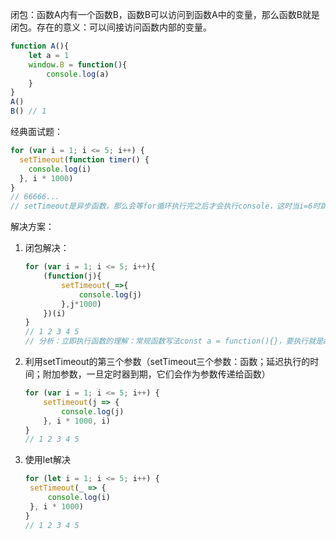闭包：函数A内有一个函数B，函数B可以访问到函数A中的变量，那么函数B就是闭包。存在的意义：可以间接访问函数内部的变量。

```js
function A(){
    let a = 1
    window.B = function(){
        console.log(a)
    }
}
A()
B() // 1
```

经典面试题：

```js
for (var i = 1; i <= 5; i++) {
  setTimeout(function timer() {
    console.log(i)
  }, i * 1000)
}
// 66666...
// setTimeout是异步函数，那么会等for循环执行完之后才会执行console，这时当i=6时跳出循环。
```



解决方案：

1. 闭包解决：

   ```js
   for (var i = 1; i <= 5; i++){
       (function(j){
           setTimeout(_=>{
               console.log(j)
           },j*1000)
       })(i)
   }
   // 1 2 3 4 5
   // 分析：立即执行函数的理解：常规函数写法const a = function(){}，要执行就是a()，改造成立即执行函数就是将整个函数包起来并且执行(function(){})(),(function(j){})(i)中i作为入参传给j
   ```

2. 利用setTimeout的第三个参数（setTimeout三个参数：函数；延迟执行的时间；附加参数，一旦定时器到期，它们会作为参数传递给函数）

   ```js
   for (var i = 1; i <= 5; i++) {
       setTimeout(j => {
           console.log(j)
       }, i * 1000, i)
   }
   // 1 2 3 4 5
   ```

3. 使用let解决

   ```js
   for (let i = 1; i <= 5; i++) {
   	setTimeout(_ => {
   		console.log(i)
   	}, i * 1000)
   }
   // 1 2 3 4 5 
   ```

   

